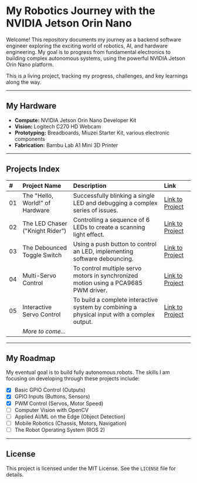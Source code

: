 # My Robotics Journey with the NVIDIA Jetson Orin Nano

Welcome! This repository documents my journey as a backend software engineer exploring the exciting world of robotics, AI, and hardware engineering. My goal is to progress from fundamental electronics to building complex autonomous systems, using the powerful NVIDIA Jetson Orin Nano platform.

This is a living project, tracking my progress, challenges, and key learnings along the way.

---

## My Hardware

* **Compute:** NVIDIA Jetson Orin Nano Developer Kit
* **Vision:** Logitech C270 HD Webcam
* **Prototyping:** Breadboards, Miuzei Starter Kit, various electronic components
* **Fabrication:** Bambu Lab A1 Mini 3D Printer

---

## Projects Index

| #  | Project Name                                | Description                                                                                 | Link                                                 |
| :- | :------------------------------------------ | :--------------------------------------------------------------------------                 | :--------------------------------------------------- |
| 01 | The "Hello, World!" of Hardware             | Successfully blinking a single LED and debugging a complex series of issues.                | [Link to Project](./01-blinking-led/)                |
| 02 | The LED Chaser ("Knight Rider")             | Controlling a sequence of 6 LEDs to create a scanning light effect.                         | [Link to Project](./02-led-chaser/)                  |
| 03 | The Debounced Toggle Switch                 | Using a push button to control an LED, implementing software debouncing.                    | [Link to Project](./03-button-input/)                |
| 04 | Multi-Servo Control                         | To control multiple servo motors in synchronized motion using a PCA9685 PWM driver.         | [Link to Project](./04-multi-servo-control/)         |
| 05 | Interactive Servo Control                   | To build a complete interactive system by combining a physical input with a complex output. | [Link to Project](./05-interactive-servo-control/)   |
|    | *More to come...*                           |                                                                                             |                                                      |


---

## My Roadmap

My eventual goal is to build fully autonomous robots. The skills I am focusing on developing through these projects include:

* [x] Basic GPIO Control (Outputs)
* [x] GPIO Inputs (Buttons, Sensors)
* [x] PWM Control (Servos, Motor Speed)
* [ ] Computer Vision with OpenCV
* [ ] Applied AI/ML on the Edge (Object Detection)
* [ ] Mobile Robotics (Chassis, Motors, Navigation)
* [ ] The Robot Operating System (ROS 2)

---

## License

This project is licensed under the MIT License. See the `LICENSE` file for details.

